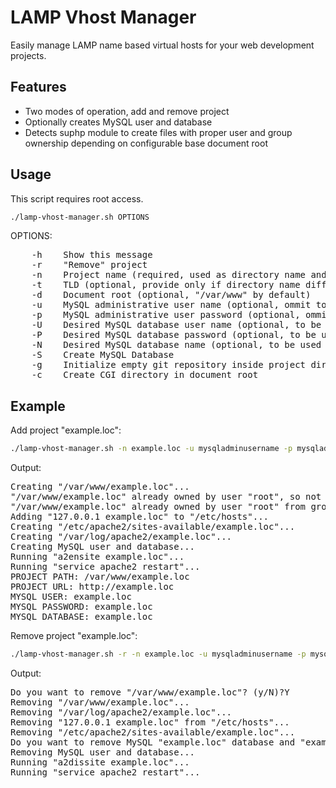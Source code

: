 LAMP Vhost Manager
==================

Easily manage LAMP name based virtual hosts for your web development projects.

Features
--------
* Two modes of operation, add and remove project
* Optionally creates MySQL user and database
* Detects suphp module to create files with proper user and group ownership depending on configurable base document root

Usage
-----
This script requires root access.

```bash
./lamp-vhost-manager.sh OPTIONS
```

OPTIONS:

<pre>
    -h    Show this message
    -r    "Remove" project
    -n    Project name (required, used as directory name and as domain name if -t is omitted)
    -t    TLD (optional, provide only if directory name differs from domain name)
    -d    Document root (optional, "/var/www" by default)
    -u    MySQL administrative user name (optional, ommit to avoid managing database)
    -p    MySQL administrative user password (optional, ommit to avoid managing database)
    -U    Desired MySQL database user name (optional, to be used with -u and -p, project name by default)
    -P    Desired MySQL database password (optional, to be used with -u and -p, random string by default)
    -N    Desired MySQL database name (optional, to be used with -u and -p, project name by default)
    -S    Create MySQL Database
    -g    Initialize empty git repository inside project directory
    -c    Create CGI directory in document root
</pre>

Example
-------
Add project "example.loc":

```bash
./lamp-vhost-manager.sh -n example.loc -u mysqladminusername -p mysqladminuserpassword -S
```

Output:

<pre>
Creating "/var/www/example.loc"...
"/var/www/example.loc" already owned by user "root", so not changing ownership...
"/var/www/example.loc" already owned by user "root" from group "root", so not changing group ownership...
Adding "127.0.0.1 example.loc" to "/etc/hosts"...
Creating "/etc/apache2/sites-available/example.loc"...
Creating "/var/log/apache2/example.loc"...
Creating MySQL user and database...
Running "a2ensite example.loc"...
Running "service apache2 restart"...
PROJECT PATH: /var/www/example.loc
PROJECT URL: http://example.loc
MYSQL USER: example.loc
MYSQL PASSWORD: example.loc
MYSQL DATABASE: example.loc
</pre>

Remove project "example.loc":

```bash
./lamp-vhost-manager.sh -r -n example.loc -u mysqladminusername -p mysqladminuserpassword -S
```

Output:

<pre>
Do you want to remove "/var/www/example.loc"? (y/N)?Y
Removing "/var/www/example.loc"...
Removing "/var/log/apache2/example.loc"...
Removing "127.0.0.1 example.loc" from "/etc/hosts"...
Removing "/etc/apache2/sites-available/example.loc"...
Do you want to remove MySQL "example.loc" database and "example.loc" user? (y/N)?Y
Removing MySQL user and database...
Running "a2dissite example.loc"...
Running "service apache2 restart"...
</pre>
